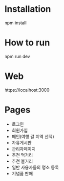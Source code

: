 # Installation

npm install

# How to run

npm run dev

# Web

https://localhost:3000

# Pages

- 로그인
- 회원가입 
- 메인(여행 갈 지역 선택)
- 자유게시판
- 관리자페이지
- 추천 먹거리
- 추천 볼거리
- 일반 사용자들의 명소 등록
- 기념품 판매